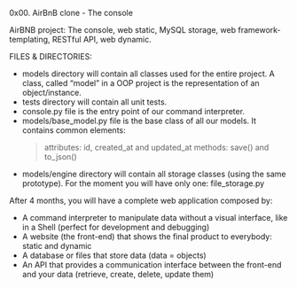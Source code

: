 0x00. AirBnB clone - The console

AirBNB project: The console, web static, MySQL storage, web framework-templating, RESTful API, web dynamic. 

FILES & DIRECTORIES:
- models directory will contain all classes used for the entire project. A class, called “model” in a OOP project is the representation of an object/instance.
- tests directory will contain all unit tests.
- console.py file is the entry point of our command interpreter.
- models/base_model.py file is the base class of all our models. It contains common elements:
	> attributes: id, created_at and updated_at
	> methods: save() and to_json()
- models/engine directory will contain all storage classes (using the same prototype). For the moment you will have only one: file_storage.py

After 4 months, you will have a complete web application composed by:
- A command interpreter to manipulate data without a visual interface, like in a Shell (perfect for development and debugging)
- A website (the front-end) that shows the final product to everybody: static and dynamic
- A database or files that store data (data = objects)
- An API that provides a communication interface between the front-end and your data (retrieve, create, delete, update them)
